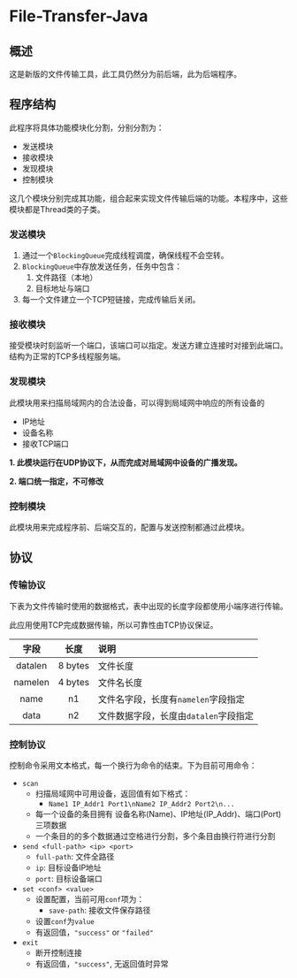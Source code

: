 # File-Transfer-Java

## 概述

这是新版的文件传输工具，此工具仍然分为前后端，此为后端程序。

## 程序结构

此程序将具体功能模块化分割，分别分割为：

* 发送模块
* 接收模块
* 发现模块
* 控制模块

这几个模块分别完成其功能，组合起来实现文件传输后端的功能。本程序中，这些模块都是Thread类的子类。

### 发送模块

1. 通过一个`BlockingQueue`完成线程调度，确保线程不会空转。
2. `BlockingQueue`中存放发送任务，任务中包含：
   1. 文件路径（本地）
   2. 目标地址与端口
3. 每一个文件建立一个TCP短链接，完成传输后关闭。

### 接收模块

接受模块时刻监听一个端口，该端口可以指定。发送方建立连接时对接到此端口。 结构为正常的TCP多线程服务端。

### 发现模块

此模块用来扫描局域网内的合法设备，可以得到局域网中响应的所有设备的

* IP地址
* 设备名称
* 接收TCP端口

**1. 此模块运行在UDP协议下，从而完成对局域网中设备的广播发现。**

**2. 端口统一指定，不可修改**

### 控制模块

此模块用来完成程序前、后端交互的，配置与发送控制都通过此模块。

## 协议

### 传输协议

下表为文件传输时使用的数据格式，表中出现的长度字段都使用小端序进行传输。

此应用使用TCP完成数据传输，所以可靠性由TCP协议保证。

| 字段 | 长度 | 说明 |
|:---:|:---:|:---|
| datalen | 8 bytes | 文件长度 |
| namelen | 4 bytes | 文件名长度 |
| name | n1 | 文件名字段，长度有`namelen`字段指定 |
| data | n2 | 文件数据字段，长度由`datalen`字段指定 |


### 控制协议

控制命令采用文本格式，每一个换行为命令的结束。下为目前可用命令：

* `scan`
  * 扫描局域网中可用设备，返回值有如下格式：
    * `Name1 IP_Addr1 Port1\nName2 IP_Addr2 Port2\n...`
  * 每一个设备的条目拥有 设备名称(Name)、IP地址(IP_Addr)、端口(Port) 三项数据
  * 一个条目的的多个数据通过空格进行分割，多个条目由换行符进行分割
* `send <full-path> <ip> <port>`
  * `full-path`: 文件全路径
  * `ip`: 目标设备IP地址
  * `port`: 目标设备端口
* `set <conf> <value>`
  * 设置配置，当前可用`conf`项为：
    * `save-path`: 接收文件保存路径
  * 设置`conf`为`value`
  * 有返回值，`"success"` or `"failed"`
* `exit`
  * 断开控制连接
  * 有返回值，`"success"`, 无返回值时异常